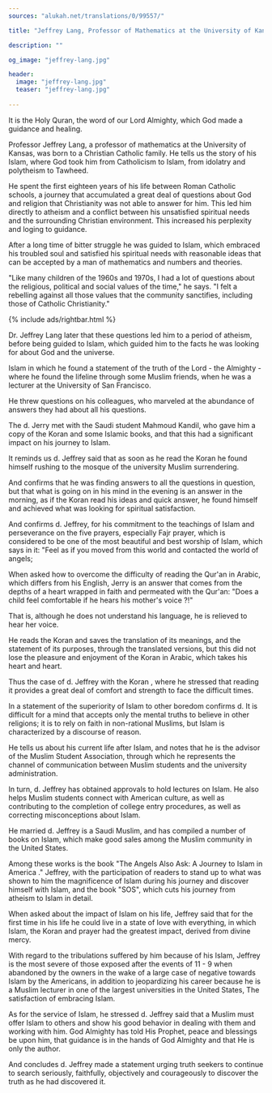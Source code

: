 ```yaml
---
sources: "alukah.net/translations/0/99557/"

title: "Jeffrey Lang, Professor of Mathematics at the University of Kansas"

description: ""

og_image: "jeffrey-lang.jpg"

header:
  image: "jeffrey-lang.jpg"
  teaser: "jeffrey-lang.jpg"
  
---
```


It is the Holy Quran, the word of our Lord Almighty, which God made a guidance and healing.

Professor Jeffrey Lang, a professor of mathematics at the University of Kansas, was born to a Christian Catholic family. He tells us the story of his Islam, where God took him from Catholicism to Islam, from idolatry and polytheism to Tawheed.

He spent the first eighteen years of his life between Roman Catholic schools, a journey that accumulated a great deal of questions about God and religion that Christianity was not able to answer for him. This led him directly to atheism and a conflict between his unsatisfied spiritual needs and the surrounding Christian environment. This increased his perplexity and loging to guidance.

After a long time of bitter struggle he was guided to Islam, which embraced his troubled soul and satisfied his spiritual needs with reasonable ideas that can be accepted by a man of mathematics and numbers and theories.

"Like many children of the 1960s and 1970s, I had a lot of questions about the religious, political and social values ​​of the time," he says. "I felt a rebelling against all those values ​​that the community sanctifies, including those of Catholic Christianity."

{% include ads/rightbar.html %}

Dr. Jeffrey Lang later that these questions led him to a period of atheism, before being guided to Islam, which guided him to the facts he was looking for about God and the universe.

Islam in which he found a statement of the truth of the Lord - the Almighty - where he found the lifeline through some Muslim friends, when he was a lecturer at the University of San Francisco.

He threw questions on his colleagues, who marveled at the abundance of answers they had about all his questions.

The d. Jerry met with the Saudi student Mahmoud Kandil, who gave him a copy of the Koran and some Islamic books, and that this had a significant impact on his journey to Islam.

It reminds us d. Jeffrey said that as soon as he read the Koran he found himself rushing to the mosque of the university Muslim surrendering.

And confirms that he was finding answers to all the questions in question, but that what is going on in his mind in the evening is an answer in the morning, as if the Koran read his ideas and quick answer, he found himself and achieved what was looking for spiritual satisfaction.

And confirms d. Jeffrey, for his commitment to the teachings of Islam and perseverance on the five prayers, especially Fajr prayer, which is considered to be one of the most beautiful and best worship of Islam, which says in it: "Feel as if you moved from this world and contacted the world of angels;

When asked how to overcome the difficulty of reading the Qur'an in Arabic, which differs from his English, Jerry is an answer that comes from the depths of a heart wrapped in faith and permeated with the Qur'an: "Does a child feel comfortable if he hears his mother's voice ?!"

That is, although he does not understand his language, he is relieved to hear her voice.

He reads the Koran and saves the translation of its meanings, and the statement of its purposes, through the translated versions, but this did not lose the pleasure and enjoyment of the Koran in Arabic, which takes his heart and heart.

Thus the case of d. Jeffrey with the Koran , where he stressed that reading it provides a great deal of comfort and strength to face the difficult times.

In a statement of the superiority of Islam to other boredom confirms d. It is difficult for a mind that accepts only the mental truths to believe in other religions; it is to rely on faith in non-rational Muslims, but Islam is characterized by a discourse of reason.

He tells us about his current life after Islam, and notes that he is the advisor of the Muslim Student Association, through which he represents the channel of communication between Muslim students and the university administration.

In turn, d. Jeffrey has obtained approvals to hold lectures on Islam. He also helps Muslim students connect with American culture, as well as contributing to the completion of college entry procedures, as well as correcting misconceptions about Islam.

He married d. Jeffrey is a Saudi Muslim, and has compiled a number of books on Islam, which make good sales among the Muslim community in the United States.

Among these works is the book "The Angels Also Ask: A Journey to Islam in America ." Jeffrey, with the participation of readers to stand up to what was shown to him the magnificence of Islam during his journey and discover himself with Islam, and the book "SOS", which cuts his journey from atheism to Islam in detail.

When asked about the impact of Islam on his life, Jeffrey said that for the first time in his life he could live in a state of love with everything, in which Islam, the Koran and prayer had the greatest impact, derived from divine mercy.

With regard to the tribulations suffered by him because of his Islam, Jeffrey is the most severe of those exposed after the events of 11 - 9 when abandoned by the owners in the wake of a large case of negative towards Islam by the Americans, in addition to jeopardizing his career because he is a Muslim lecturer in one of the largest universities in the United States, The satisfaction of embracing Islam.

As for the service of Islam, he stressed d. Jeffrey said that a Muslim must offer Islam to others and show his good behavior in dealing with them and working with him. God Almighty has told His Prophet, peace and blessings be upon him, that guidance is in the hands of God Almighty and that He is only the author.

And concludes d. Jeffrey made a statement urging truth seekers to continue to search seriously, faithfully, objectively and courageously to discover the truth as he had discovered it. 